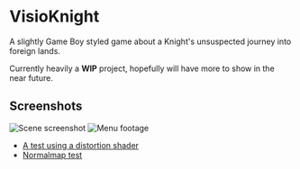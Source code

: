 # VisioKnight
A slightly Game Boy styled game about a Knight's unsuspected journey into foreign lands.

Currently heavily a **WIP** project, hopefully will have more to show in the near future.

## Screenshots ##
![Scene screenshot](http://i.imgur.com/YpKpPxa.png)
![Menu footage](http://i.imgur.com/xVV0mZ6.gif)

 - [A test using a distortion shader](http://i.imgur.com/sRkREhr.gifv)
 - [Normalmap test](http://i.imgur.com/2BBEj7O.gifv)
